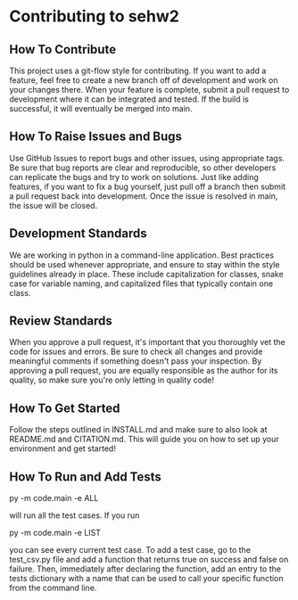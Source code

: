 # Contributing to sehw2

## How To Contribute
This project uses a git-flow style for contributing. If you want to add a feature, feel free to create a new branch off of development and work on your changes there. When your feature is complete, submit a pull request to development where it can be integrated and tested. If the build is successful, it will eventually be merged into main.

## How To Raise Issues and Bugs
Use GitHub Issues to report bugs and other issues, using appropriate tags. Be sure that bug reports are clear and reproducible, so other developers can replicate the bugs and try to work on solutions. Just like adding features, if you want to fix a bug yourself, just pull off a branch then submit a pull request back into development. Once the issue is resolved in main, the issue will be closed.

## Development Standards
We are working in python in a command-line application. Best practices should be used whenever appropriate, and ensure to stay within the style guidelines already in place. These include capitalization for classes, snake case for variable naming, and capitalized files that typically contain one class.

## Review Standards
When you approve a pull request, it's important that you thoroughly vet the code for issues and errors. Be sure to check all changes and provide meaningful comments if something doesn't pass your inspection. By approving a pull request, you are equally responsible as the author for its quality, so make sure you're only letting in quality code!

## How To Get Started
Follow the steps outlined in INSTALL.md and make sure to also look at README.md and CITATION.md. This will guide you on how to set up your environment and get started!

## How To Run and Add Tests
py -m code.main -e ALL

will run all the test cases. If you run 

py -m code.main -e LIST 

you can see every current test case. To add a test case, go to the test_csv.py file and add a function that returns true on success and false on failure. Then, immediately after declaring the function, add an entry to the tests dictionary with a name that can be used to call your specific function from the command line.
